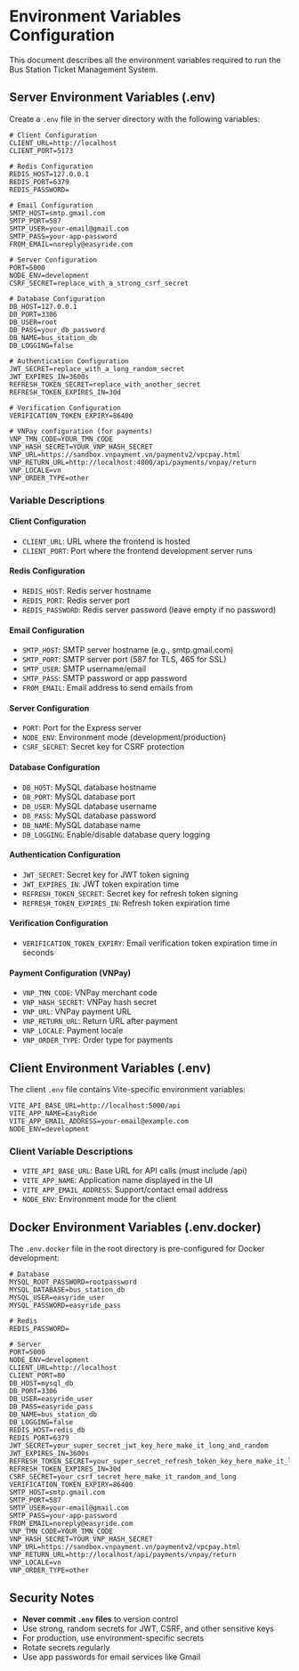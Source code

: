 # Environment Variables Configuration

This document describes all the environment variables required to run the Bus Station Ticket Management System.

## Server Environment Variables (.env)

Create a `.env` file in the server directory with the following variables:

```env
# Client Configuration
CLIENT_URL=http://localhost
CLIENT_PORT=5173

# Redis Configuration
REDIS_HOST=127.0.0.1
REDIS_PORT=6379
REDIS_PASSWORD=

# Email Configuration
SMTP_HOST=smtp.gmail.com
SMTP_PORT=587
SMTP_USER=your-email@gmail.com
SMTP_PASS=your-app-password
FROM_EMAIL=noreply@easyride.com

# Server Configuration
PORT=5000
NODE_ENV=development
CSRF_SECRET=replace_with_a_strong_csrf_secret

# Database Configuration
DB_HOST=127.0.0.1
DB_PORT=3306
DB_USER=root
DB_PASS=your_db_password
DB_NAME=bus_station_db
DB_LOGGING=false

# Authentication Configuration
JWT_SECRET=replace_with_a_long_random_secret
JWT_EXPIRES_IN=3600s
REFRESH_TOKEN_SECRET=replace_with_another_secret
REFRESH_TOKEN_EXPIRES_IN=30d

# Verification Configuration
VERIFICATION_TOKEN_EXPIRY=86400

# VNPay configuration (for payments)
VNP_TMN_CODE=YOUR_TMN_CODE
VNP_HASH_SECRET=YOUR_VNP_HASH_SECRET
VNP_URL=https://sandbox.vnpayment.vn/paymentv2/vpcpay.html
VNP_RETURN_URL=http://localhost:4000/api/payments/vnpay/return
VNP_LOCALE=vn
VNP_ORDER_TYPE=other
```

### Variable Descriptions

#### Client Configuration
- `CLIENT_URL`: URL where the frontend is hosted
- `CLIENT_PORT`: Port where the frontend development server runs

#### Redis Configuration
- `REDIS_HOST`: Redis server hostname
- `REDIS_PORT`: Redis server port
- `REDIS_PASSWORD`: Redis server password (leave empty if no password)

#### Email Configuration
- `SMTP_HOST`: SMTP server hostname (e.g., smtp.gmail.com)
- `SMTP_PORT`: SMTP server port (587 for TLS, 465 for SSL)
- `SMTP_USER`: SMTP username/email
- `SMTP_PASS`: SMTP password or app password
- `FROM_EMAIL`: Email address to send emails from

#### Server Configuration
- `PORT`: Port for the Express server
- `NODE_ENV`: Environment mode (development/production)
- `CSRF_SECRET`: Secret key for CSRF protection

#### Database Configuration
- `DB_HOST`: MySQL database hostname
- `DB_PORT`: MySQL database port
- `DB_USER`: MySQL database username
- `DB_PASS`: MySQL database password
- `DB_NAME`: MySQL database name
- `DB_LOGGING`: Enable/disable database query logging

#### Authentication Configuration
- `JWT_SECRET`: Secret key for JWT token signing
- `JWT_EXPIRES_IN`: JWT token expiration time
- `REFRESH_TOKEN_SECRET`: Secret key for refresh token signing
- `REFRESH_TOKEN_EXPIRES_IN`: Refresh token expiration time

#### Verification Configuration
- `VERIFICATION_TOKEN_EXPIRY`: Email verification token expiration time in seconds

#### Payment Configuration (VNPay)
- `VNP_TMN_CODE`: VNPay merchant code
- `VNP_HASH_SECRET`: VNPay hash secret
- `VNP_URL`: VNPay payment URL
- `VNP_RETURN_URL`: Return URL after payment
- `VNP_LOCALE`: Payment locale
- `VNP_ORDER_TYPE`: Order type for payments

## Client Environment Variables (.env)

The client `.env` file contains Vite-specific environment variables:

```env
VITE_API_BASE_URL=http://localhost:5000/api
VITE_APP_NAME=EasyRide
VITE_APP_EMAIL_ADDRESS=your-email@example.com
NODE_ENV=development
```

### Client Variable Descriptions

- `VITE_API_BASE_URL`: Base URL for API calls (must include /api)
- `VITE_APP_NAME`: Application name displayed in the UI
- `VITE_APP_EMAIL_ADDRESS`: Support/contact email address
- `NODE_ENV`: Environment mode for the client

## Docker Environment Variables (.env.docker)

The `.env.docker` file in the root directory is pre-configured for Docker development:

```env
# Database
MYSQL_ROOT_PASSWORD=rootpassword
MYSQL_DATABASE=bus_station_db
MYSQL_USER=easyride_user
MYSQL_PASSWORD=easyride_pass

# Redis
REDIS_PASSWORD=

# Server
PORT=5000
NODE_ENV=development
CLIENT_URL=http://localhost
CLIENT_PORT=80
DB_HOST=mysql_db
DB_PORT=3306
DB_USER=easyride_user
DB_PASS=easyride_pass
DB_NAME=bus_station_db
DB_LOGGING=false
REDIS_HOST=redis_db
REDIS_PORT=6379
JWT_SECRET=your_super_secret_jwt_key_here_make_it_long_and_random
JWT_EXPIRES_IN=3600s
REFRESH_TOKEN_SECRET=your_super_secret_refresh_token_key_here_make_it_long_and_random
REFRESH_TOKEN_EXPIRES_IN=30d
CSRF_SECRET=your_csrf_secret_here_make_it_random_and_long
VERIFICATION_TOKEN_EXPIRY=86400
SMTP_HOST=smtp.gmail.com
SMTP_PORT=587
SMTP_USER=your-email@gmail.com
SMTP_PASS=your-app-password
FROM_EMAIL=noreply@easyride.com
VNP_TMN_CODE=YOUR_TMN_CODE
VNP_HASH_SECRET=YOUR_VNP_HASH_SECRET
VNP_URL=https://sandbox.vnpayment.vn/paymentv2/vpcpay.html
VNP_RETURN_URL=http://localhost/api/payments/vnpay/return
VNP_LOCALE=vn
VNP_ORDER_TYPE=other
```

## Security Notes

- **Never commit `.env` files** to version control
- Use strong, random secrets for JWT, CSRF, and other sensitive keys
- For production, use environment-specific secrets
- Rotate secrets regularly
- Use app passwords for email services like Gmail